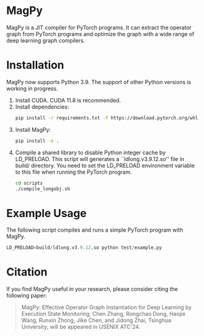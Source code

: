 # MagPy
MagPy is a JIT compiler for PyTorch programs. It can extract the operator graph from PyTorch programs and optimize the graph with a wide range of deep learning graph compilers.

# Installation
MagPy now supports Python 3.9. The support of other Python versions is working in progress.

1. Install CUDA. CUDA 11.8 is recommended.
2. Install dependencies:
    ```bash
    pip install -r requirements.txt -f https://download.pytorch.org/whl/torch_stable.html
    ```
3. Install MagPy:
    ```bash
    pip install -e .
    ```
4. Compile a shared library to disable Python integer cache by LD_PRELOAD. This script will generates a ``ldlong.v3.9.12.so'' file in build/ directory. You need to set the LD_PRELOAD environment variable to this file when running the PyTorch program.
    ```bash
    cd scripts
    ./compile_longobj.sh
    ```

# Example Usage

The following script compiles and runs a simple PyTorch program with MagPy.

```python
LD_PRELOAD=build/ldlong.v3.9.12.so python test/example.py
```

# Citation
If you find MagPy useful in your research, please consider citing the following paper:

> MagPy: Effective Operator Graph Instantiation for Deep Learning by Execution State Monitoring; Chen Zhang, Rongchao Dong, Haojie Wang, Runxin Zhong, Jike Chen, and Jidong Zhai, Tsinghua University; will be appeared in USENIX ATC'24.

